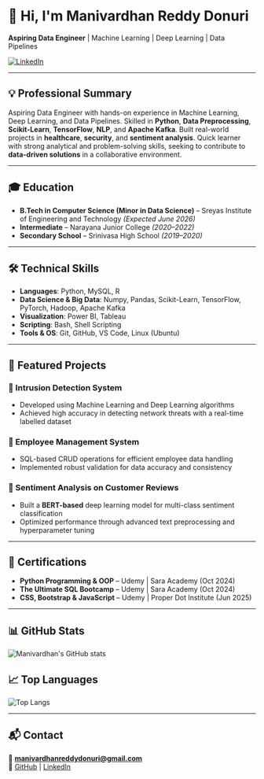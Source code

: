 # 👋 Hi, I'm Manivardhan Reddy Donuri

**Aspiring Data Engineer** | Machine Learning | Deep Learning | Data Pipelines

[![LinkedIn](https://img.shields.io/badge/LinkedIn-Manivardhan_Reddy-blue)](https://www.linkedin.com/in/manivardhan-reddy-110550311)

---

## 💡 Professional Summary
Aspiring Data Engineer with hands-on experience in Machine Learning, Deep Learning, and Data Pipelines. Skilled in **Python**, **Data Preprocessing**, **Scikit-Learn**, **TensorFlow**, **NLP**, and **Apache Kafka**. Built real-world projects in **healthcare**, **security**, and **sentiment analysis**. Quick learner with strong analytical and problem-solving skills, seeking to contribute to **data-driven solutions** in a collaborative environment.

---

## 🎓 Education
- **B.Tech in Computer Science (Minor in Data Science)** – Sreyas Institute of Engineering and Technology *(Expected June 2026)*
- **Intermediate** – Narayana Junior College *(2020–2022)*
- **Secondary School** – Srinivasa High School *(2019–2020)*

---

## 🛠 Technical Skills
- **Languages**: Python, MySQL, R
- **Data Science & Big Data**: Numpy, Pandas, Scikit-Learn, TensorFlow, PyTorch, Hadoop, Apache Kafka
- **Visualization**: Power BI, Tableau
- **Scripting**: Bash, Shell Scripting
- **Tools & OS**: Git, GitHub, VS Code, Linux (Ubuntu)

---

## 🚀 Featured Projects
### 🔹 Intrusion Detection System
- Developed using Machine Learning and Deep Learning algorithms
- Achieved high accuracy in detecting network threats with a real-time labelled dataset

### 🔹 Employee Management System
- SQL-based CRUD operations for efficient employee data handling
- Implemented robust validation for data accuracy and consistency

### 🔹 Sentiment Analysis on Customer Reviews
- Built a **BERT-based** deep learning model for multi-class sentiment classification
- Optimized performance through advanced text preprocessing and hyperparameter tuning

---


## 📜 Certifications
- **Python Programming & OOP** – Udemy | Sara Academy (Oct 2024)
- **The Ultimate SQL Bootcamp** – Udemy | Sara Academy (Oct 2024)
- **CSS, Bootstrap & JavaScript** – Udemy | Proper Dot Institute (Jun 2025)

---

## 📊 GitHub Stats
![Manivardhan's GitHub stats](https://github-readme-stats.vercel.app/api?username=ManivardhanDonuri&show_icons=true&theme=radical)

## 📈 Top Languages
![Top Langs](https://github-readme-stats.vercel.app/api/top-langs/?username=ManivardhanDonuri&layout=compact&theme=radical)

---

## 📬 Contact
📧 **manivardhanreddydonuri@gmail.com**  
🔗 [GitHub](https://github.com/ManivardhanDonuri) | [LinkedIn](https://www.linkedin.com/in/manivardhan-reddy-110550311)
